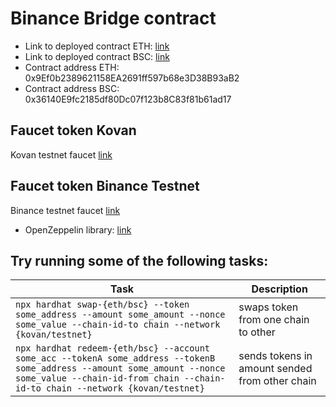 # Binance Bridge contract


- Link to deployed contract ETH: [link](https://kovan.etherscan.io/address/0x9Ef0b2389621158EA2691ff597b68e3D38B93aB2)
- Link to deployed contract BSC: [link](https://testnet.bscscan.com/address/0x36140E9fc2185df80Dc07f123b8C83f81b61ad17)
- Contract address ETH: 0x9Ef0b2389621158EA2691ff597b68e3D38B93aB2
- Contract address BSC: 0x36140E9fc2185df80Dc07f123b8C83f81b61ad17


## Faucet token Kovan

Kovan testnet faucet [link](https://kovan.etherscan.io/address/0xF1d92f1A54865bbc012a6b77C32A94dCcB26eD43)


## Faucet token Binance Testnet

Binance testnet faucet [link](https://testnet.bscscan.com/address/0x29b610AB8AF49C4Df30882e0Ec01aB11F6051f8f)


- OpenZeppelin library: [link](https://github.com/OpenZeppelin/openzeppelin-contracts)



## Try running some of the following tasks:

| Task | Description |
| --- | --- |
| `npx hardhat swap-{eth/bsc} --token some_address --amount some_amount --nonce some_value --chain-id-to chain --network {kovan/testnet}` | swaps token from one chain to other |
| `npx hardhat redeem-{eth/bsc} --account some_acc --tokenA some_address --tokenB some_address --amount some_amount --nonce some_value --chain-id-from chain --chain-id-to chain --network {kovan/testnet}` | sends tokens in amount sended from other chain |

